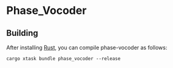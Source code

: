 # Phase_Vocoder

## Building

After installing [Rust](https://rustup.rs/), you can compile phase-vocoder as follows:

```shell
cargo xtask bundle phase_vocoder --release
```
